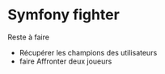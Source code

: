 # Symfony fighter

Reste à faire

- Récupérer les champions des utilisateurs
- faire Affronter deux joueurs
